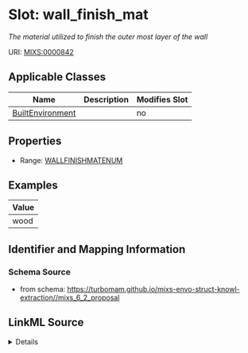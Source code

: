 # Slot: wall_finish_mat


_The material utilized to finish the outer most layer of the wall_



URI: [MIXS:0000842](https://w3id.org/mixs/0000842)



<!-- no inheritance hierarchy -->




## Applicable Classes

| Name | Description | Modifies Slot |
| --- | --- | --- |
[BuiltEnvironment](BuiltEnvironment.md) |  |  no  |







## Properties

* Range: [WALLFINISHMATENUM](WALLFINISHMATENUM.md)






## Examples

| Value |
| --- |
| wood |

## Identifier and Mapping Information







### Schema Source


* from schema: https://turbomam.github.io/mixs-envo-struct-knowl-extraction//mixs_6_2_proposal




## LinkML Source

<details>
```yaml
name: wall_finish_mat
description: The material utilized to finish the outer most layer of the wall
title: wall finish material
notes:
- material
- wall
examples:
- value: wood
from_schema: https://turbomam.github.io/mixs-envo-struct-knowl-extraction//mixs_6_2_proposal
rank: 1000
slot_uri: MIXS:0000842
multivalued: false
alias: wall_finish_mat
domain_of:
- BuiltEnvironment
range: WALL_FINISH_MAT_ENUM
required: false
recommended: false

```
</details>
